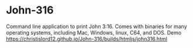 # John-316
Command line application to print John 3:16.  Comes with binaries for many operating systems, including Mac, Windows, linux, C64, and DOS. Demo https://christislord12.github.io/John-316/builds/htmljs/john316.html
